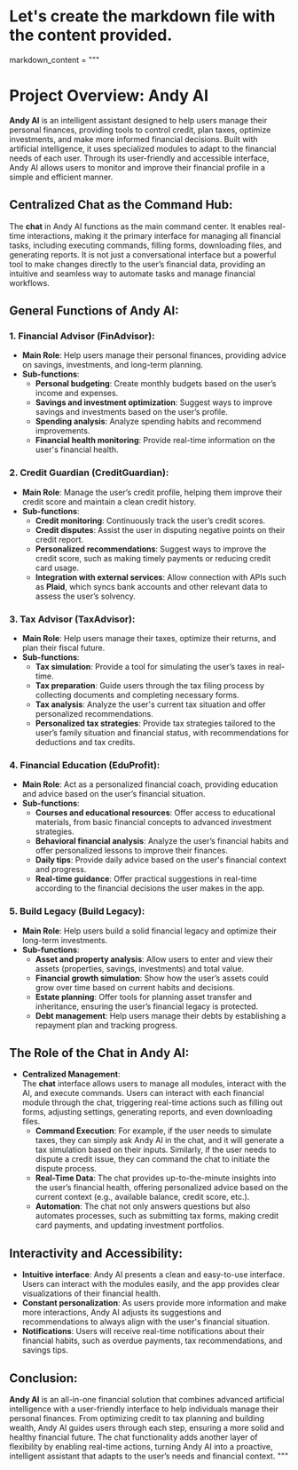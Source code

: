 # Let's create the markdown file with the content provided.

markdown_content = """
# **Project Overview: Andy AI**

**Andy AI** is an intelligent assistant designed to help users manage their personal finances, providing tools to control credit, plan taxes, optimize investments, and make more informed financial decisions. Built with artificial intelligence, it uses specialized modules to adapt to the financial needs of each user. Through its user-friendly and accessible interface, Andy AI allows users to monitor and improve their financial profile in a simple and efficient manner.

## **Centralized Chat as the Command Hub**:
The **chat** in Andy AI functions as the main command center. It enables real-time interactions, making it the primary interface for managing all financial tasks, including executing commands, filling forms, downloading files, and generating reports. It is not just a conversational interface but a powerful tool to make changes directly to the user’s financial data, providing an intuitive and seamless way to automate tasks and manage financial workflows.

## **General Functions of Andy AI:**

### 1. **Financial Advisor (FinAdvisor)**:
   - **Main Role**: Help users manage their personal finances, providing advice on savings, investments, and long-term planning.
   - **Sub-functions**:
     - **Personal budgeting**: Create monthly budgets based on the user’s income and expenses.
     - **Savings and investment optimization**: Suggest ways to improve savings and investments based on the user’s profile.
     - **Spending analysis**: Analyze spending habits and recommend improvements.
     - **Financial health monitoring**: Provide real-time information on the user's financial health.

### 2. **Credit Guardian (CreditGuardian)**:
   - **Main Role**: Manage the user’s credit profile, helping them improve their credit score and maintain a clean credit history.
   - **Sub-functions**:
     - **Credit monitoring**: Continuously track the user’s credit scores.
     - **Credit disputes**: Assist the user in disputing negative points on their credit report.
     - **Personalized recommendations**: Suggest ways to improve the credit score, such as making timely payments or reducing credit card usage.
     - **Integration with external services**: Allow connection with APIs such as **Plaid**, which syncs bank accounts and other relevant data to assess the user’s solvency.

### 3. **Tax Advisor (TaxAdvisor)**:
   - **Main Role**: Help users manage their taxes, optimize their returns, and plan their fiscal future.
   - **Sub-functions**:
     - **Tax simulation**: Provide a tool for simulating the user’s taxes in real-time.
     - **Tax preparation**: Guide users through the tax filing process by collecting documents and completing necessary forms.
     - **Tax analysis**: Analyze the user's current tax situation and offer personalized recommendations.
     - **Personalized tax strategies**: Provide tax strategies tailored to the user’s family situation and financial status, with recommendations for deductions and tax credits.

### 4. **Financial Education (EduProfit)**:
   - **Main Role**: Act as a personalized financial coach, providing education and advice based on the user’s financial situation.
   - **Sub-functions**:
     - **Courses and educational resources**: Offer access to educational materials, from basic financial concepts to advanced investment strategies.
     - **Behavioral financial analysis**: Analyze the user’s financial habits and offer personalized lessons to improve their finances.
     - **Daily tips**: Provide daily advice based on the user's financial context and progress.
     - **Real-time guidance**: Offer practical suggestions in real-time according to the financial decisions the user makes in the app.

### 5. **Build Legacy (Build Legacy)**:
   - **Main Role**: Help users build a solid financial legacy and optimize their long-term investments.
   - **Sub-functions**:
     - **Asset and property analysis**: Allow users to enter and view their assets (properties, savings, investments) and total value.
     - **Financial growth simulation**: Show how the user’s assets could grow over time based on current habits and decisions.
     - **Estate planning**: Offer tools for planning asset transfer and inheritance, ensuring the user’s financial legacy is protected.
     - **Debt management**: Help users manage their debts by establishing a repayment plan and tracking progress.

## **The Role of the Chat in Andy AI:**

- **Centralized Management**:  
  The **chat** interface allows users to manage all modules, interact with the AI, and execute commands. Users can interact with each financial module through the chat, triggering real-time actions such as filling out forms, adjusting settings, generating reports, and even downloading files. 
  - **Command Execution**: For example, if the user needs to simulate taxes, they can simply ask Andy AI in the chat, and it will generate a tax simulation based on their inputs. Similarly, if the user needs to dispute a credit issue, they can command the chat to initiate the dispute process.
  - **Real-Time Data**: The chat provides up-to-the-minute insights into the user’s financial health, offering personalized advice based on the current context (e.g., available balance, credit score, etc.).
  - **Automation**: The chat not only answers questions but also automates processes, such as submitting tax forms, making credit card payments, and updating investment portfolios.

## **Interactivity and Accessibility:**

- **Intuitive interface**: Andy AI presents a clean and easy-to-use interface. Users can interact with the modules easily, and the app provides clear visualizations of their financial health.
- **Constant personalization**: As users provide more information and make more interactions, Andy AI adjusts its suggestions and recommendations to always align with the user's financial situation.
- **Notifications**: Users will receive real-time notifications about their financial habits, such as overdue payments, tax recommendations, and savings tips.

## **Conclusion:**

**Andy AI** is an all-in-one financial solution that combines advanced artificial intelligence with a user-friendly interface to help individuals manage their personal finances. From optimizing credit to tax planning and building wealth, Andy AI guides users through each step, ensuring a more solid and healthy financial future. The chat functionality adds another layer of flexibility by enabling real-time actions, turning Andy AI into a proactive, intelligent assistant that adapts to the user’s needs and financial context. 
"""